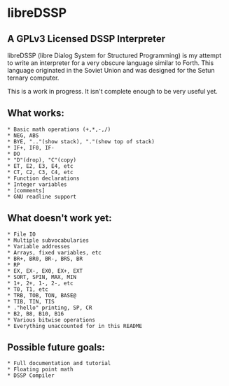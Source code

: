 # libreDSSP
## A GPLv3 Licensed DSSP Interpreter

libreDSSP (libre Dialog System for Structured Programming) is my attempt to write an interpreter for a very obscure language similar to Forth. This language originated in the Soviet Union and was designed for the Setun ternary computer.

This is a work in progress. It isn't complete enough to be very useful yet.

## What works:
	* Basic math operations (+,*,-,/)
	* NEG, ABS
	* BYE, ".."(show stack), "."(show top of stack)
	* IF+, IF0, IF-
	* DO
	* "D"(drop), "C"(copy)
	* ET, E2, E3, E4, etc
	* CT, C2, C3, C4, etc
	* Function declarations
	* Integer variables
	* [comments]
	* GNU readline support

## What doesn't work yet:
	* File IO
	* Multiple subvocabularies
	* Variable addresses
	* Arrays, fixed variables, etc
	* BR+, BR0, BR-, BRS, BR
	* RP
	* EX, EX-, EX0, EX+, EXT
	* SORT, SPIN, MAX, MIN
	* 1+, 2+, 1-, 2-, etc
	* T0, T1, etc
	* TRB, TOB, TON, BASE@
	* TIB, TIN, TIS
	* ."hello" printing, SP, CR
	* B2, B8, B10, B16
	* Various bitwise operations
	* Everything unaccounted for in this README

## Possible future goals:
	* Full documentation and tutorial
	* Floating point math
	* DSSP Compiler
